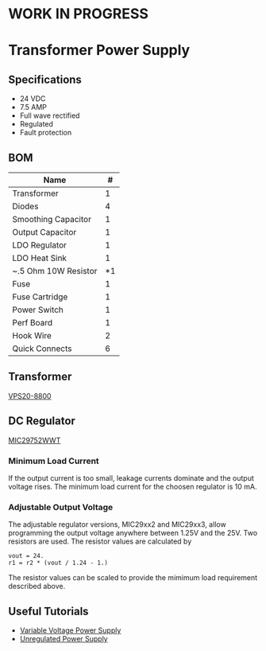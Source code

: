 # WORK IN PROGRESS

# Transformer Power Supply

## Specifications

* 24 VDC
* 7.5 AMP
* Full wave rectified
* Regulated
* Fault protection

## BOM

| Name                     | # |
|--------------------------|---|
| Transformer              | 1 |
| Diodes                   | 4 |
| Smoothing Capacitor      | 1 |
| Output Capacitor         | 1 |
| LDO Regulator            | 1 |
| LDO Heat Sink            | 1 |
| ~.5 Ohm 10W Resistor     |*1 |
| Fuse                     | 1 |
| Fuse Cartridge           | 1 |
| Power Switch             | 1 |
| Perf Board               | 1 |
| Hook Wire                | 2 |
| Quick Connects           | 6 |


## Transformer

[VPS20-8800](http://catalog.triadmagnetics.com/Asset/VPS20-8800.pdf)



## DC Regulator

[MIC29752WWT](http://ww1.microchip.com/downloads/en/DeviceDoc/20005685A.pdf)

### Minimum Load Current

If the output current is too small, leakage currents dominate and the output voltage rises. The minimum load current for the choosen regulator is 10 mA.

### Adjustable Output Voltage

The adjustable regulator versions, MIC29xx2 and MIC29xx3, allow programming the output voltage anywhere between 1.25V and the 25V. Two resistors are used. The resistor values are calculated by
```
vout = 24.
r1 = r2 * (vout / 1.24 - 1.) 
```
The resistor values can be scaled to provide the mimimum load requirement described above.

## Useful Tutorials

* [Variable Voltage Power Supply](http://www.electronics-tutorials.ws/blog/variable-voltage-power-supply.html)
* [Unregulated Power Supply](http://www.electronics-tutorials.ws/blog/unregulated-power-supply.html)


